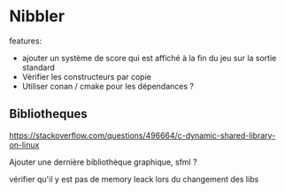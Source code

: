 # Nibbler

features:

- ajouter un système de score qui est affiché à la fin du jeu sur la sortie standard
- Vérifier les constructeurs par copie
- Utiliser conan / cmake pour les dépendances ?


## Bibliotheques
https://stackoverflow.com/questions/496664/c-dynamic-shared-library-on-linux

Ajouter une dernière bibliothèque graphique, sfml ?

vérifier qu'il y est pas de memory leack lors du changement des libs
